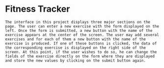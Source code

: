 # Fitness Tracker

```The interface in this project displays three major sections on the page. The user can enter a new exercise with the form displayed on the left. Once the form is submitted, a new button with the name of the exercise appears at the center of the screen. The user may add several exercises and for each of them a new button with the name of the exercise is produced. If one of these buttons is clicked, the data of the corresponding exercise is displayed on the right side of the screen. At this point, if the user wishes to do so, he can change the fields of the exercise directly on the form where they are displayed and store the new values by clicking on the submit button again.```
